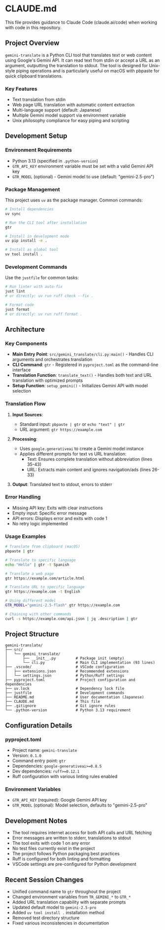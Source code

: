 # CLAUDE.md

This file provides guidance to Claude Code (claude.ai/code) when working with code in this repository.

## Project Overview

`gemini-translate` is a Python CLI tool that translates text or web content using Google's Gemini API. It can read text from stdin or accept a URL as an argument, outputting the translation to stdout. The tool is designed for Unix-style piping operations and is particularly useful on macOS with pbpaste for quick clipboard translations.

### Key Features
- Text translation from stdin
- Web page URL translation with automatic content extraction
- Multi-language support (default: Japanese)
- Multiple Gemini model support via environment variable
- Unix philosophy compliance for easy piping and scripting

## Development Setup

### Environment Requirements

- Python 3.13 (specified in `.python-version`)
- `GTR_API_KEY` environment variable must be set with a valid Gemini API key
- `GTR_MODEL` (optional) - Gemini model to use (default: "gemini-2.5-pro")

### Package Management

This project uses `uv` as the package manager. Common commands:

```bash
# Install dependencies
uv sync

# Run the CLI tool after installation
gtr

# Install in development mode
uv pip install -e .

# Install as global tool
uv tool install .
```

### Development Commands

Use the `justfile` for common tasks:

```bash
# Run linter with auto-fix
just lint
# or directly: uv run ruff check --fix .

# Format code
just format
# or directly: uv run ruff format .
```

## Architecture

### Key Components

- **Main Entry Point**: `src/gemini_translate/cli.py:main()` - Handles CLI arguments and orchestrates translation
- **CLI Command**: `gtr` - Registered in `pyproject.toml` as the command-line interface
- **Translation Function**: `translate_text()` - Handles both text and URL translation with optimized prompts
- **Setup Function**: `setup_gemini()` - Initializes Gemini API with model selection

### Translation Flow

1. **Input Sources**:
   - Standard input: `pbpaste | gtr` or `echo "text" | gtr`
   - URL argument: `gtr https://example.com`

2. **Processing**:
   - Uses `google.generativeai` to create a Gemini model instance
   - Applies different prompts for text vs URL translation:
     - Text: Ensures complete translation without abbreviation (lines 35-43)
     - URL: Extracts main content and ignores navigation/ads (lines 26-33)

3. **Output**: Translated text to stdout, errors to stderr

### Error Handling

- Missing API key: Exits with clear instructions
- Empty input: Specific error message
- API errors: Displays error and exits with code 1
- No retry logic implemented

### Usage Examples

```bash
# Translate from clipboard (macOS)
pbpaste | gtr

# Translate to specific language
echo "Hello" | gtr -t Spanish

# Translate a web page
gtr https://example.com/article.html

# Translate URL to specific language
gtr https://example.com -t English

# Using different model
GTR_MODEL="gemini-2.5-flash" gtr https://example.com

# Chaining with other commands
curl -s https://example.com/api.json | jq .description | gtr
```

## Project Structure

```
gemini-translate/
├── src/
│   └── gemini_translate/
│       ├── __init__.py         # Package init (empty)
│       └── cli.py              # Main CLI implementation (93 lines)
├── .vscode/                    # VSCode configuration
│   ├── extensions.json         # Recommended extensions
│   └── settings.json           # Python/Ruff settings
├── pyproject.toml              # Project configuration and dependencies
├── uv.lock                     # Dependency lock file
├── justfile                    # Development commands
├── README.md                   # User documentation (Japanese)
├── CLAUDE.md                   # This file
├── .gitignore                  # Git ignore rules
└── .python-version             # Python 3.13 requirement
```

## Configuration Details

### pyproject.toml
- Project name: `gemini-translate`
- Version: `0.1.0`
- Command entry point: `gtr`
- Dependencies: `google-generativeai>=0.8.5`
- Dev dependencies: `ruff>=0.12.1`
- Ruff configuration with various linting rules enabled

### Environment Variables
- `GTR_API_KEY` (required): Google Gemini API key
- `GTR_MODEL` (optional): Model selection, defaults to "gemini-2.5-pro"

## Development Notes

- The tool requires internet access for both API calls and URL fetching
- Error messages are written to stderr, translations to stdout
- The tool exits with code 1 on any error
- No test files currently exist in the project
- The project follows Python packaging best practices
- Ruff is configured for both linting and formatting
- VSCode settings are pre-configured for Python development

## Recent Session Changes

- Unified command name to `gtr` throughout the project
- Changed environment variables from `TR_GEMINI_*` to `GTR_*`
- Added URL translation capability with separate prompts
- Updated default model to `gemini-2.5-pro`
- Added `uv tool install .` installation method
- Removed test directory structure
- Fixed various inconsistencies in documentation